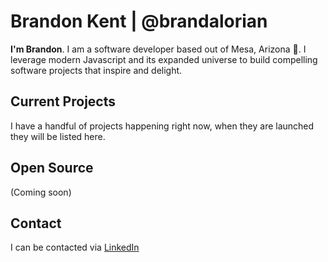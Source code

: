 # Brandon Kent | @brandalorian

**I'm Brandon**. I am a software developer based out of Mesa, Arizona 🌵. I leverage modern Javascript and its expanded universe to build compelling software projects that inspire and delight.

## Current Projects
I have a handful of projects happening right now, when they are launched they will be listed here.

## Open Source
(Coming soon)

## Contact
I can be contacted via [LinkedIn](https://www.linkedin.com/in/brandon-kent/)
